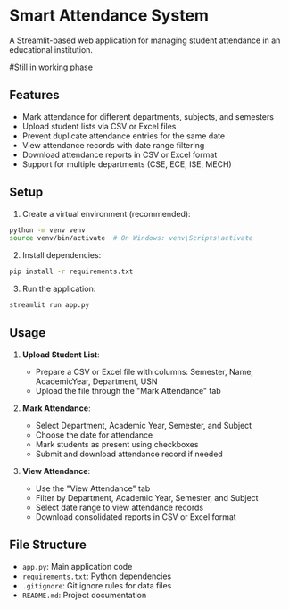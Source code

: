 # Smart Attendance System

A Streamlit-based web application for managing student attendance in an educational institution.

#Still in working phase 

## Features

- Mark attendance for different departments, subjects, and semesters
- Upload student lists via CSV or Excel files
- Prevent duplicate attendance entries for the same date
- View attendance records with date range filtering
- Download attendance reports in CSV or Excel format
- Support for multiple departments (CSE, ECE, ISE, MECH)

## Setup

1. Create a virtual environment (recommended):

```bash
python -m venv venv
source venv/bin/activate  # On Windows: venv\Scripts\activate
```

2. Install dependencies:

```bash
pip install -r requirements.txt
```

3. Run the application:

```bash
streamlit run app.py
```

## Usage

1. **Upload Student List**:

   - Prepare a CSV or Excel file with columns: Semester, Name, AcademicYear, Department, USN
   - Upload the file through the "Mark Attendance" tab

2. **Mark Attendance**:

   - Select Department, Academic Year, Semester, and Subject
   - Choose the date for attendance
   - Mark students as present using checkboxes
   - Submit and download attendance record if needed

3. **View Attendance**:
   - Use the "View Attendance" tab
   - Filter by Department, Academic Year, Semester, and Subject
   - Select date range to view attendance records
   - Download consolidated reports in CSV or Excel format

## File Structure

- `app.py`: Main application code
- `requirements.txt`: Python dependencies
- `.gitignore`: Git ignore rules for data files
- `README.md`: Project documentation
